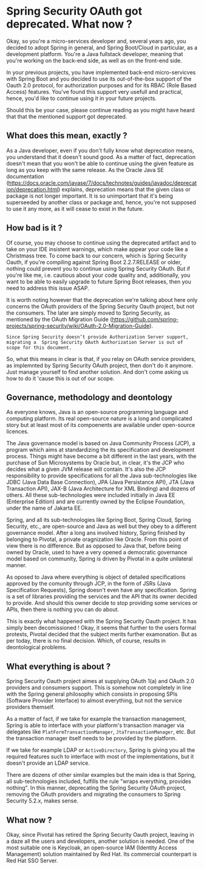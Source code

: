 # Spring Security OAuth got deprecated. What now ?
Okay, so you're a micro-services developer and, several years ago, you decided
to adopt Spring in general, and Spring Boot/Cloud in particular, as a development
platform. You're a Java fullstack developer, meaning that you're working on the 
back-end side, as well as on the front-end side.

In your previous projects, you have implemented back-end micro-servicves with 
Spring Boot and you decided to use its out-of-the-box support of the Oauth 2.0 
protocol, for authorization purposes and for its RBAC (Role Based Access) 
features. You've found this support very usefull and practical, hence, you'd like
to continue using it in your future projects.

Should this be your case, please continue reading as you might have heard that 
that the mentioned support got deprecated.

## What does this mean, exactly ? 
As a Java developer, even if you don't fully know what deprecation means, you
understand that it doesn't sound good. As a matter of fact, deprecation doesn't 
mean that you won't be able to continue using the given feature as long as you 
keep with the same release. As the Oracle Java SE documentation (https://docs.oracle.com/javase/7/docs/technotes/guides/javadoc/deprecation/deprecation.html)
explains, deprecation means that the given class or package is not longer important.
It is so unimportant that it's being superseeded by another class or package 
and, hence, you're not supposed to use it any more, as it will cease to exist
in the future.

## How bad is it ? 
Of course, you may choose to continue using the deprecated artifact and to take on
your IDE insistent warnings, which make appear your code like a Christmass tree.
To come back to our concern, which is Spring Security Oauth, if you're compiling 
against Spring Boot 2.2.7.RELEASE or older, nothing could prevent you to continue 
using Spring Security OAuth. But if you're like me, i.e. cautious about your code 
quality and, additionally, you want to be able to easily upgrade to future Spring 
Boot releases, then you need to address this issue ASAP. 

It is worth noting however that the deprecation we're talking about here only
concerns the OAuth providers of the Spring Security Oauth project, but not the
consumers. The later are simply moved to Spring Security, as mentioned by the 
OAuth Migration Guide (https://github.com/spring-projects/spring-security/wiki/OAuth-2.0-Migration-Guide).

`Since Spring Security doesn’t provide Authorization Server support, migrating a 
Spring Security OAuth Authorization Server is out of scope for this document.`

So, what this means in clear is that, if you relay on OAuth service providers,
as implemnted by Spring Security OAuth project, then don't do it anymore. Just 
manage yourself to find another solution. And don't come asking us how to do it
'cause this is out of our scope.

## Governance, methodology and deontology
As everyone knows, Java is an open-source programming language and computing 
platform. Its real open-source nature is a long and complicated story but at 
least most of its compoenents are available under open-source licences.

The Java governance model is based on Java Community Process (JCP), a program
which aims at standardizing the its specification and development process. Things
might have become a bit different in the last years, with the purchase of Sun
Microsystems by Oracle but, in clear, it's the JCP who decides what a given JVM
release will contain. It's also the JCP responsibility to provide specifications
for all the Java sub-technologies like JDBC (Java Data Base Connection),
JPA (Java Persistance API), JTA (Java Transaction API), JAX-B (Java Architecture
for XML Binding) and dozens of others. All these sub-technologies were included
initially in Java EE (Enterprise Edition) and are currently owned by the Eclipse
Foundation, under the name of Jakarta EE.

Spring, and all its sub-technologies like Spring Boot, Spring Cloud, Spring 
Security, etc., are open-source and Java as well but they obey to a different 
governance model. After a long ans involved history, Spring finished by belonging 
to Pivotal, a private oragnization like Oracle. From this point of view there
is no difference. But as opposed to Java that, before being owned by Oracle, used
to have a very opened a democratic governance model based on community, Spring
is driven by Pivotal in a quite unilateral manner.

As oposed to Java where everything is object of detailed specifications approved
by the comunity through JCP, in the form of JSRs (Java Specification Requests),
Spring doesn't even have any specification. Spring is a set of libraries providing 
the services and the API that its owner decided to provide. And should this owner 
decide to stop providing some services or APIs, then there is nothing you can do
about. 

This is exactly what happened with the Spring Security Oauth project. It has 
simply been decomissioned ! Okay, it seems that further to the users formal 
protests, Pivotal decided that the subject merits further examonation. But as 
per today, there is no final decision. Which, of course, results in deontological 
problems.

## What everything is about ?
Spring Security Oauth project aimes at supplying OAuth 1(a) and OAuth 2.0 providers
and consumers support. This is somehow not completely in line with the Spring 
general philosophy which consists in proposing SPIs (Software Provider Interface)
to almost everything, but not the service providers themself. 

As a matter of fact, if we take for example the transaction management, Spring is
able to interface with your platform's transaction manager via delegates like 
`PlatFormTransactionManager`, `JtaTransactionManager`, etc. But the transaction manager
itself needs to be provided by the platform. 

If we take for example LDAP or `ActiveDirectory`, Spring is giving you all the 
required features such to interface with most of the implementations, but it 
doesn't provide an LDAP service.

There are dozens of other similar examples but the main idea is that Spring,
all sub-technologies included, fulfills the rule "wraps everything, provides
nothing". In this manner, deprecating the Spring Security OAuth project, removing
the OAuth providers and migrating the consumers to Spring Security 5.2.x, makes 
sense.

## What now ?
Okay, since Pivotal has retired the Spring Security Oauth project, leaving in
a daze all the users and developers, another solution is needed. One of the most
suitable one is Keycloak, an open-source IAM (Identity Access Management) solution
maintained by Red Hat. Its commercial counterpart is Red Hat SSO Server.